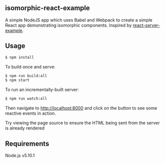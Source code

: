 isomorphic-react-example
------------------------

A simple NodeJS app which uses Babel and Webpack to create a simple
React app demonstrating isomorphic components. Inspired by
[react-server-example](https://github.com/mhart/react-server-example).

Usage
-----

```sh
$ npm install
```

To build once and serve:


```sh
$ npm run build:all
$ npm start
```

To run an incrementally-built server:


```sh
$ npm run watch:all
```

Then navigate to [http://localhost:8000](http://localhost:8000) and
click on the button to see some reactive events in action.

Try viewing the page source to ensure the HTML being sent from the
server is already rendered

Requirements
------------

Node.js v5.10.1
